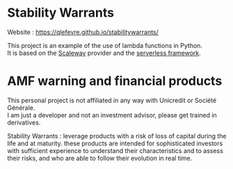 # Stability Warrants

Website : https://qlefevre.github.io/stabilitywarrants/

This project is an example of the use of lambda functions in Python.  
It is based on the [Scaleway](https://www.scaleway.com/en/serverless-functions/) provider and the [serverless framework](https://www.serverless.com/).  

# AMF warning and financial products

This personal project is not affiliated in any way with Unicredit or Société Générale.  
I am just a developer and not an investment advisor, please get trained in derivatives.

Stability Warrants : leverage products with a risk of loss of capital during the life and at maturity. these products are intended for sophisticated investors with sufficient experience to understand their characteristics and to assess their risks, and who are able to follow their evolution in real time.
